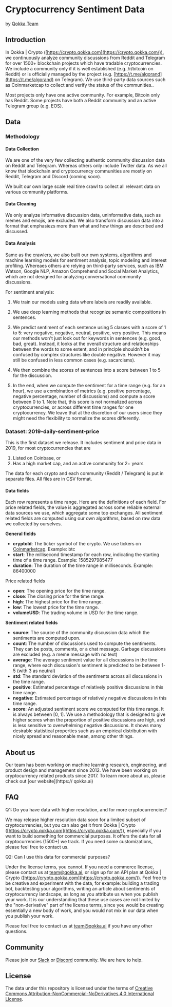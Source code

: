 # Cryptocurrency Sentiment Data

by [Qokka Team](https://qokka.ai)

## Introduction


In Qokka | Crypto ([https://crypto.qokka.com](https://crypto.qokka.com/)), we continuously analyze community discussions from Reddit and Telegram for over 1500+ blockchain projects which have tradable cryptocurrencies. We include a community only if it is well established (e.g. /r/bitcoin on Reddit) or is officially managed by the project (e.g. [https://t.me/algorand](https://t.me/algorand) on Telegram). We use third-party data sources such as Coinmarketcap to collect and verify the status of the communities..

Most projects only have one active community. For example, Bitcoin only has Reddit. Some projects have both a Reddit community and an active Telegram group (e.g. EOS). 

## Data

### Methodology
#### Data Collection
We are one of the very few collecting authentic community discussion data on Reddit and Telegram. Whereas others only include Twitter data. As we all know that blockchain and cryptocurrency communities are mostly on Reddit, Telegram and Discord (coming soon). 

We built our own large scale real time crawl to collect all relevant data on various community platforms. 

#### Data Cleaning
We only analyze informative discussion data, uninformative data, such as memes and emojis, are excluded. We also transform discussion data into a format that emphasiezs more than what and how things are described and discussed. 

#### Data Analysis
Same as the crawlers, we also built our own systems, algorithms and machine learning models for sentiment analysis, topic modeling and interest profiling. Whereaes others are relying on third-party services, such as IBM Watson, Google NLP, Amazon Comprehend and Social Market Analytics, which are not designed for analyzing conversational community discussions. 
 
For sentiment analysis:
1. We train our models using data where labels are readily available.

2. We use deep learning methods that recognize semantic compositions in sentences.

3. We predict sentiment of each sentence using 5 classes with a score of 1 to 5: very negative, negative, neutral, positive, very positive. This means our methods won't just look out for keywords in sentences (e.g. good, bad, great). Instead, it looks at the overall structure and relationships between the words to some extent, and in principle shouldn't be confused by complex structures like double negative. However it may still be confused in less common cases (e.g. sacarcisms). 

4. We then combine the scores of sentences into a score between 1 to 5 for the discussion. 

5. In the end, when we compute the sentiment for a time range (e.g. for an hour), we use a combination of metrics (e.g. positive percentage, negative percentage, number of discussions) and compute a score between 0 to 1. Note that, this score is not normalized across cryptocurrencies, or across different time ranges for one cryptocurrency. We leave that at the discretion of our users since they might need the flexibility to normalize the scores differently.


### Dataset: 2019-daily-sentiment-price

This is the first dataset we release. It includes sentiment and price data in 2019, for most cryptocurrencies that are 

1. Listed on Coinbase, or
2. Has a high market cap, and an active community for 2+ years

The data for each crypto and each community (Reddit / Telegram) is put in separate files. All files are in CSV format.

#### Data fields

Each row represents a time range. Here are the definitions of each field. For price related fields, the value is aggregated across some reliable external data sources we use, which aggregate some top exchanges. All sentiment related fields are computed using our own algorithms, based on raw data we collected by ourselves.

**General fields**

- **cryptoId**: The ticker symbol of the crypto. We use tickers on [Coinmarketcap](https://coinmarketcap.com). Example: btc
- **start**: The millisecond timestamp for each row, indicating the starting time of a time range. Example: 1585297985477
- **duration**: The duration of the time range in milliseconds. Example: 86400000

Price related fields

- **open**: The opening price for the time range.
- **close**: The closing price for the time range.
- **high**: The highest price for the time range.
- **low**: The lowest price for the time range.
- **volumeUSD**: The trading volume in USD for the time range.

**Sentiment related fields**

- **source**: The source of the community discussion data which the sentiments are computed upon.
- **count**: The number of discussions used to compute the sentiments. They can be posts, comments, or a chat message. Garbage discussions are excluded (e.g. a meme message with no text)
- **average**: The average sentiment value for all discussions in the time range, where each discussion's sentiment is predicted to be between 1-5 (with 3 as neutral) 
- **std**: The standard deviation of the sentiments across all discussions in the time range.
- **positive**: Estimated percentage of relatively positive discussions in this time range.
- **negative**: Estimated percentage of relatively negative discussions in this time range.
- **score**: An adjusted sentiment score we computed for this time range. It is always between [0, 1]. We use a methodology that is designed to give higher scores when the proportion of positive discussions are high, and is less sensitive to overwhelming negative discussions. It shows many desirable statistical properties such as an empirical distribution with nicely spread and reasonable mean, among other things.
 

## About us

Our team has been working on machine learning research, engineering, and product design and management since 2012. We have been working on cryptocurrency related products since 2017. To learn more about us, please check out [our website](https:// qokka.ai)

## FAQ

Q1: Do you have data with higher resolution, and for more cryptocurrencies?

We may release higher resolution data soon for a limited subset of cryptocurrencies, but you can also get it from Qokka | Crypto ([https://crypto.qokka.com](https://crypto.qokka.com/)), especially if you want to build something for commercial purposes. It offers the data for all cryptocurrencies (1500+) we track. If you need some customizations, please feel free to contact us. 

Q2: Can I use this data for commercial purposes?

Under the license terms, you cannot. If you need a commerce license, please contact us at [team@qokka.ai](mailto:team@qokka.ai), or sign up for an API plan at Qokka | Crypto ([https://crypto.qokka.com](https://crypto.qokka.com/)). Feel free to be creative and experiment with the data, for example: building a trading bot, backtesting your algorithms, writing an article about sentiments of cryptocurrency landscape, as long as you attribute us when you publish your work. It is our understanding that these use cases are not limited by the "non-derivative" part of the license terms, since you would be creating essentially a new body of work, and you would not mix in our data when you publish your work. 


Please feel free to contact us at [team@qokka.ai](mailto:team@qokka.ai) if you have any other questions.

## Community

Please join our [Slack](https://qokka.typeform.com/to/T1W0eF) or [Discord](https://discord.gg/UyrH3QK) community. We are here to help.

## License

The data under this repository is licensed under the terms of [Creative Commons Attribution-NonCommercial-NoDerivatives 4.0 International License](https://creativecommons.org/licenses/by-nc-nd/4.0/).

